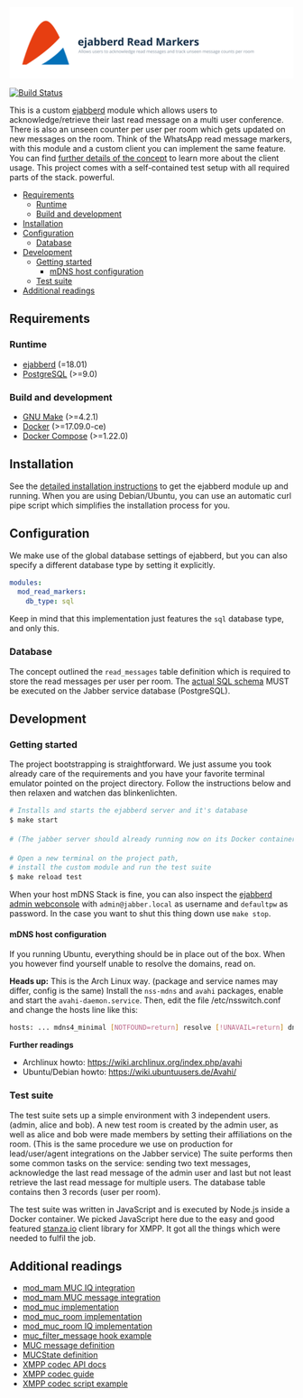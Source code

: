 ![ejabberd Read Markers](doc/assets/project.svg)

[![Build Status](https://api.travis-ci.com/hausgold/ejabberd-read-markers.svg?token=4XcyqxxmkyBSSV3wWRt7&branch=master)](https://travis-ci.com/hausgold/ejabberd-read-markers)

This is a custom [ejabberd](https://www.ejabberd.im/) module which allows users
to acknowledge/retrieve their last read message on a multi user conference.
There is also an unseen counter per user per room which gets updated on new
messages on the room. Think of the WhatsApp read message markers, with this
module and a custom client you can implement the same feature. You can find
[further details of the concept](./doc/concept.md) to learn more about the
client usage.  This project comes with a self-contained test setup with all
required parts of the stack.  powerful.

- [Requirements](#requirements)
  - [Runtime](#runtime)
  - [Build and development](#build-and-development)
- [Installation](#installation)
- [Configuration](#configuration)
  - [Database](#database)
- [Development](#development)
  - [Getting started](#getting-started)
    - [mDNS host configuration](#mdns-host-configuration)
  - [Test suite](#test-suite)
- [Additional readings](#additional-readings)

## Requirements

### Runtime

* [ejabberd](https://www.ejabberd.im/) (=18.01)
* [PostgreSQL](https://www.postgresql.org/) (>=9.0)

### Build and development

* [GNU Make](https://www.gnu.org/software/make/) (>=4.2.1)
* [Docker](https://www.docker.com/get-docker) (>=17.09.0-ce)
* [Docker Compose](https://docs.docker.com/compose/install/) (>=1.22.0)

## Installation

See the [detailed installation instructions](./INSTALL.md) to get the ejabberd
module up and running. When you are using Debian/Ubuntu, you can use an
automatic curl pipe script which simplifies the installation process for you.

## Configuration

We make use of the global database settings of ejabberd, but you can also
specify a different database type by setting it explicitly.

```yaml
modules:
  mod_read_markers:
    db_type: sql
```

Keep in mind that this implementation just features the `sql` database type,
and only this.

### Database

The concept outlined the `read_messages` table definition which is required to
store the read messages per user per room. The [actual SQL
schema](./config/postgres/99-pg-read-markers.sql) MUST be executed on
the Jabber service database (PostgreSQL).

## Development

### Getting started

The project bootstrapping is straightforward. We just assume you took already
care of the requirements and you have your favorite terminal emulator pointed
on the project directory.  Follow the instructions below and then relaxen and
watchen das blinkenlichten.

```bash
# Installs and starts the ejabberd server and it's database
$ make start

# (The jabber server should already running now on its Docker container)

# Open a new terminal on the project path,
# install the custom module and run the test suite
$ make reload test
```

When your host mDNS Stack is fine, you can also inspect the [ejabberd admin
webconsole](http://jabber.local/admin) with
`admin@jabber.local` as username and `defaultpw` as password. In the
case you want to shut this thing down use `make stop`.

#### mDNS host configuration

If you running Ubuntu, everything should be in place out of the box. When
you however find yourself unable to resolve the domains, read on.

**Heads up:** This is the Arch Linux way. (package and service names may
differ, config is the same) Install the `nss-mdns` and `avahi` packages, enable
and start the `avahi-daemon.service`. Then, edit the file /etc/nsswitch.conf
and change the hosts line like this:

```bash
hosts: ... mdns4_minimal [NOTFOUND=return] resolve [!UNAVAIL=return] dns ...
```

**Further readings**
* Archlinux howto: https://wiki.archlinux.org/index.php/avahi
* Ubuntu/Debian howto: https://wiki.ubuntuusers.de/Avahi/

### Test suite

The test suite sets up a simple environment with 3 independent users. (admin,
alice and bob). A new test room is created by the admin user, as well as alice
and bob were made members by setting their affiliations on the room. (This is
the same procedure we use on production for lead/user/agent integrations on the
Jabber service) The suite performs then some common tasks on the service:
sending two text messages, acknowledge the last read message of the admin user
and last but not least retrieve the last read message for multiple users. The
database table contains then 3 records (user per room).

The test suite was written in JavaScript and is executed by Node.js inside a
Docker container. We picked JavaScript here due to the easy and good featured
[stanza.io](http://stanza.io) client library for XMPP. It got all the things
which were needed to fulfil the job.

## Additional readings

* [mod_mam MUC IQ integration](http://bit.ly/2M2cSWl)
* [mod_mam MUC message integration](http://bit.ly/2Kx69iF)
* [mod_muc implementation](http://bit.ly/2AJTSYq)
* [mod_muc_room implementation](http://bit.ly/2LX6As4)
* [mod_muc_room IQ implementation](http://bit.ly/2LWgXfI)
* [muc_filter_message hook example](http://bit.ly/2Oey9K0)
* [MUC message definition](http://bit.ly/2MavaVo)
* [MUCState definition](http://bit.ly/2AM4CWi)
* [XMPP codec API docs](http://bit.ly/2LXQ235)
* [XMPP codec guide](http://bit.ly/2LHKFoq)
* [XMPP codec script example](http://bit.ly/2M8sgNM)
